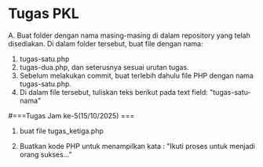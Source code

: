 # Tugas PKL
A. Buat folder dengan nama masing-masing di dalam repository yang telah disediakan.
Di dalam folder tersebut, buat file dengan nama:
1. tugas-satu.php
2. tugas-dua.php, dan seterusnya sesuai urutan tugas.
3. Sebelum melakukan commit, buat terlebih dahulu file PHP dengan nama tugas-satu.php.
4. Di dalam file tersebut, tuliskan teks berikut pada text field:
    "tugas-satu-nama"

#===Tugas Jam ke-5(15/10/2025) ===
1. buat file tugas_ketiga.php
   
3. Buatkan kode PHP  untuk menampilkan kata : "Ikuti proses untuk menjadi orang sukses..." 

